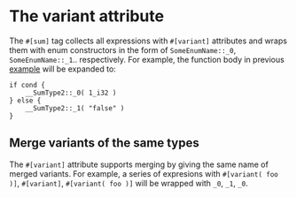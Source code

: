 # The variant attribute

The `#[sum]` tag collects all expressions with `#[variant]` attributes and wraps them with enum constructors in the form of `SomeEnumName::_0`,
`SomeEnumName::_1`.. respectively.  For example, the function body in previous
[example](./sum.md#sum-example) will be expanded to:

```rust,no_run
if cond {
    __SumType2::_0( 1_i32 )
} else {
    __SumType2::_1( "false" )
}
```

## Merge variants of the same types

The `#[variant]` attribute supports merging by giving the same name of merged
variants. For example, a series of expresions with `#[variant( foo )]`,
`#[variant]`, `#[variant( foo )]` will be wrapped with `_0`, `_1`, `_0`.
